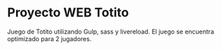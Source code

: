 # Proyecto WEB Totito
Juego de Totito utilizando Gulp, sass y livereload. El juego se encuentra optimizado para 2 jugadores.